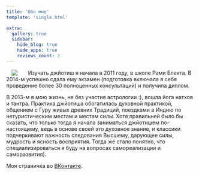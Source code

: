 ```yaml
---
title: 'Обо мне'
template: 'single.html'

extra:
  gallery: true
  sidebar:
    hide_blog: true
    hide_apps: true
    reviews_count: 2
---
```


<img src="/images/about-200x300_orig.jpg" align="left" style="margin-inline: 1em 2em;"></img>

Изучать джйотиш я начала в 2011 году, в школе Рами Блекта. В 2014-м успешно сдала ему экзамен (подготовка включала в себя проведение более 30 полноценных консультаций) и получила диплом.

В 2013-м в мою жизнь, не без участия астрологии :), вошла йога натхов и тантра. Практика джйотиша обогатилась духовной практикой, общением с Гуру живых древних Традиций, поездками в Индию по нетуристическим местам и местам силы. Хотя правильней было бы сказать, что только тогда я начала заниматься джйотишем по-настоящему, ведь в основе своей это духовное знание, и классики подчеркивают важность следования Высшему, дарующее силы, мудрость и ясность восприятия. Тогда же стало понятно, что специализироваться я буду на вопросах самореализации и саморазвития).

Моя страничка во [ВКонтакте](https://vk.com/omkaranath).

